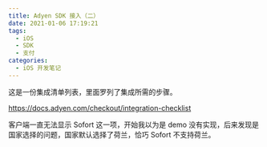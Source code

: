 ```yaml
---
title: Adyen SDK 接入（二）
date: 2021-01-06 17:19:21
tags:
  - iOS
  - SDK
  - 支付
categories:
  - iOS 开发笔记
---
```


这是一份集成清单列表，里面罗列了集成所需的步骤。

https://docs.adyen.com/checkout/integration-checklist

客户端一直无法显示 Sofort 这一项，开始我以为是 demo 没有实现，后来发现是国家选择的问题，国家默认选择了荷兰，恰巧 Sofort 不支持荷兰。
